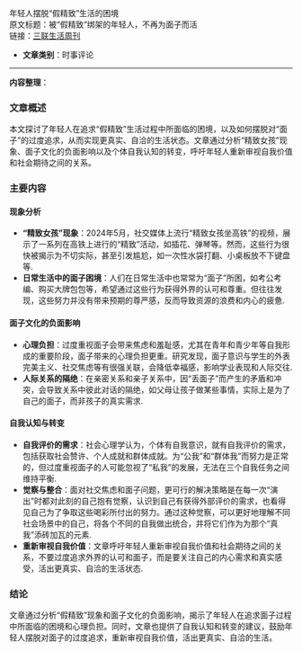 年轻人摆脱“假精致”生活的困境  
  原文标题：被“假精致”绑架的年轻人，不再为面子而活  
  链接：[三联生活周刊](https://mp.weixin.qq.com/s?src=11&timestamp=1735957141&ver=5729&signature=LjC8g6CqzgO2RavHXZ5Fc3doYYe9LYcglD*Wl7Yxq6xZ1yrS55UGkz2yh3q9wLLXXmt-qkqmUT8tYiePUJOb7Vl6lVLiGCUY6mArmeb2QkvS9feHqTQ40ywPk9IEBgo-&new=1)

- **文章类别**：时事评论

---

**内容整理**：

### 文章概述
本文探讨了年轻人在追求“假精致”生活过程中所面临的困境，以及如何摆脱对“面子”的过度追求，从而实现更真实、自洽的生活状态。文章通过分析“精致女孩”现象、面子文化的负面影响以及个体自我认知的转变，呼吁年轻人重新审视自我价值和社会期待之间的关系。

### 主要内容

#### 现象分析
- **“精致女孩”现象**：2024年5月，社交媒体上流行“精致女孩坐高铁”的视频，展示了一系列在高铁上进行的“精致”活动，如插花、弹琴等。然而，这些行为很快被揭示为不切实际，甚至引发尴尬，如一次性水袋打翻、小桌板放不下键盘等.
- **日常生活中的面子困境**：人们在日常生活中也常常为“面子”所困，如考公考编、购买大牌包包等，希望通过这些行为获得外界的认可和尊重。但往往发现，这些努力并没有带来预期的尊严感，反而导致资源的浪费和内心的疲惫.

#### 面子文化的负面影响
- **心理负担**：过度重视面子会带来焦虑和羞耻感，尤其在青年和青少年等自我形成的重要阶段，面子带来的心理负担更重。研究发现，面子意识与学生的外表完美主义、社交焦虑等有很强关联，会降低幸福感，影响学业表现和人际交往.
- **人际关系的隔绝**：在亲密关系和亲子关系中，因“丢面子”而产生的矛盾和冲突，会导致关系中彼此对话的隔绝，如父母让孩子做某些事情，实际上是为了自己的面子，而非孩子的真实需求.

#### 自我认知与转变
- **自我评价的需求**：社会心理学认为，个体有自我意识，就有自我评价的需求，包括获取社会赞许、个人成就和群体成就。为“公我”和“群体我”而努力是正常的，但过度重视面子的人可能忽视了“私我”的发展，无法在三个自我任务之间维持平衡.
- **觉察与整合**：面对社交焦虑和面子问题，更可行的解决策略是在每一次“演出”时都对此刻的自己抱有觉察，认识到自己有获得外部评价的需求，也看得见自己为了争取这些喝彩所付出的努力。通过这种觉察，可以更好地理解不同社会场景中的自己，将各个不同的自我做出统合，并将它们作为为那个“真我”添砖加瓦的元素.
- **重新审视自我价值**：文章呼吁年轻人重新审视自我价值和社会期待之间的关系，不要过度追求外界的认可和面子，而是要关注自己的内心需求和真实感受，活出更真实、自洽的生活状态.

### 结论
文章通过分析“假精致”现象和面子文化的负面影响，揭示了年轻人在追求面子过程中所面临的困境和心理负担。同时，文章也提供了自我认知和转变的建议，鼓励年轻人摆脱对面子的过度追求，重新审视自我价值，活出更真实、自洽的生活。